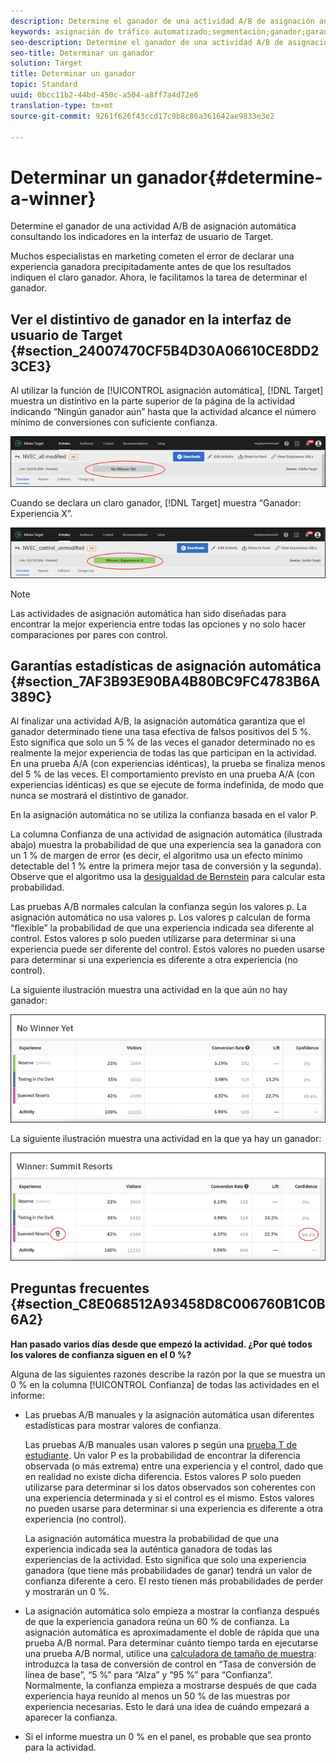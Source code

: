 ```yaml
---
description: Determine el ganador de una actividad A/B de asignación automática consultando los indicadores en la interfaz de usuario de Target.
keywords: asignación de tráfico automatizado;segmentación;ganador;garantía estadística;confianza;determinación del ganador
seo-description: Determine el ganador de una actividad A/B de asignación automática consultando los indicadores en la interfaz de usuario de Target.
seo-title: Determinar un ganador
solution: Target
title: Determinar un ganador
topic: Standard
uuid: 0bcc11b2-44bd-450c-a504-a8ff7a4d72e6
translation-type: tm+mt
source-git-commit: 9261f626f43ccd17c9b8c86a361642ae9833e3e2

---
```



# Determinar un ganador{#determine-a-winner}

Determine el ganador de una actividad A/B de asignación automática consultando los indicadores en la interfaz de usuario de Target.

Muchos especialistas en marketing cometen el error de declarar una experiencia ganadora precipitadamente antes de que los resultados indiquen el claro ganador. Ahora, le facilitamos la tarea de determinar el ganador.

## Ver el distintivo de ganador en la interfaz de usuario de Target {#section_24007470CF5B4D30A06610CE8DD23CE3}

Al utilizar la función de [!UICONTROL asignación automática], [!DNL Target] muestra un distintivo en la parte superior de la página de la actividad indicando “Ningún ganador aún” hasta que la actividad alcance el número mínimo de conversiones con suficiente confianza.

![](assets/auto_traffic_no_winner.png)

Cuando se declara un claro ganador, [!DNL Target] muestra “Ganador: Experiencia X”.

![](assets/auto_traffic_winner.png)

>[!NOTE]
>
>Las actividades de asignación automática han sido diseñadas para encontrar la mejor experiencia entre todas las opciones y no solo hacer comparaciones por pares con control.

## Garantías estadísticas de asignación automática {#section_7AF3B93E90BA4B80BC9FC4783B6A389C}

Al finalizar una actividad A/B, la asignación automática garantiza que el ganador determinado tiene una tasa efectiva de falsos positivos del 5 %. Esto significa que solo un 5 % de las veces el ganador determinado no es realmente la mejor experiencia de todas las que participan en la actividad. En una prueba A/A (con experiencias idénticas), la prueba se finaliza menos del 5 % de las veces. El comportamiento previsto en una prueba A/A (con experiencias idénticas) es que se ejecute de forma indefinida, de modo que nunca se mostrará el distintivo de ganador.

En la asignación automática no se utiliza la confianza basada en el valor P.

La columna Confianza de una actividad de asignación automática (ilustrada abajo) muestra la probabilidad de que una experiencia sea la ganadora con un 1 % de margen de error (es decir, el algoritmo usa un efecto mínimo detectable del 1 % entre la primera mejor tasa de conversión y la segunda). Observe que el algoritmo usa la [desigualdad de Bernstein](https://en.wikipedia.org/wiki/Bernstein_inequalities_(probability_theory)) para calcular esta probabilidad.

Las pruebas A/B normales calculan la confianza según los valores p. La asignación automática no usa valores p. Los valores p calculan de forma “flexible” la probabilidad de que una experiencia indicada sea diferente al control. Estos valores p solo pueden utilizarse para determinar si una experiencia puede ser diferente del control. Estos valores no pueden usarse para determinar si una experiencia es diferente a otra experiencia (no control).

La siguiente ilustración muestra una actividad en la que aún no hay ganador:

![](assets/no_winner.png)

La siguiente ilustración muestra una actividad en la que ya hay un ganador:

![](assets/winner_found.png)

## Preguntas frecuentes {#section_C8E068512A93458D8C006760B1C0B6A2}

**Han pasado varios días desde que empezó la actividad. ¿Por qué todos los valores de confianza siguen en el 0 %?**

Alguna de las siguientes razones describe la razón por la que se muestra un 0 % en la columna [!UICONTROL Confianza] de todas las actividades en el informe:

* Las pruebas A/B manuales y la asignación automática usan diferentes estadísticas para mostrar valores de confianza.

   Las pruebas A/B manuales usan valores p según una [prueba T de estudiante](https://en.wikipedia.org/wiki/Student%27s_t-test). Un valor P es la probabilidad de encontrar la diferencia observada (o más extrema) entre una experiencia y el control, dado que en realidad no existe dicha diferencia. Estos valores P solo pueden utilizarse para determinar si los datos observados son coherentes con una experiencia determinada y si el control es el mismo. Estos valores no pueden usarse para determinar si una experiencia es diferente a otra experiencia (no control).

   La asignación automática muestra la probabilidad de que una experiencia indicada sea la auténtica ganadora de todas las experiencias de la actividad. Esto significa que solo una experiencia ganadora (que tiene más probabilidades de ganar) tendrá un valor de confianza diferente a cero. El resto tienen más probabilidades de perder y mostrarán un 0 %.

* La asignación automática solo empieza a mostrar la confianza después de que la experiencia ganadora reúna un 60 % de confianza. La asignación automática es aproximadamente el doble de rápida que una prueba A/B normal. Para determinar cuánto tiempo tarda en ejecutarse una prueba A/B normal, utilice una [calculadora de tamaño de muestra](https://docs.adobe.com/content/target-microsite/testcalculator.html): introduzca la tasa de conversión de control en “Tasa de conversión de línea de base”, “5 %” para “Alza” y “95 %” para “Confianza”. Normalmente, la confianza empieza a mostrarse después de que cada experiencia haya reunido al menos un 50 % de las muestras por experiencia necesarias. Esto le dará una idea de cuándo empezará a aparecer la confianza.
* Si el informe muestra un 0 % en el panel, es probable que sea pronto para la actividad.

